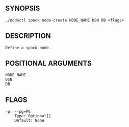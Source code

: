 ## SYNOPSIS
    ./nodectl spock node-create NODE_NAME DSN DB <flags>
 
## DESCRIPTION
    Define a spock node.
 
## POSITIONAL ARGUMENTS
    NODE_NAME
    DSN
    DB
 
## FLAGS
    -p, --pg=PG
        Type: Optional[]
        Default: None

